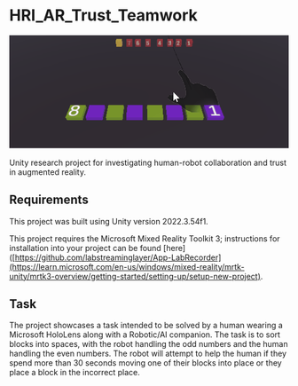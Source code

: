 # HRI_AR_Trust_Teamwork

![Task Demo](demo/demo.gif)

Unity research project for investigating human-robot collaboration and trust in augmented reality.


## Requirements

This project was built using Unity version 2022.3.54f1.

This project requires the Microsoft Mixed Reality Toolkit 3; instructions for installation into your project can be found [here]([https://github.com/labstreaminglayer/App-LabRecorder](https://learn.microsoft.com/en-us/windows/mixed-reality/mrtk-unity/mrtk3-overview/getting-started/setting-up/setup-new-project).

## Task

The project showcases a task intended to be solved by a human wearing a Microsoft HoloLens along with a Robotic/AI companion. The task is to sort blocks into spaces, with the robot handling the odd numbers and the human handling the even numbers. The robot will attempt to help the human if they spend more than 30 seconds moving one of their blocks into place or they place a block in the incorrect place.
